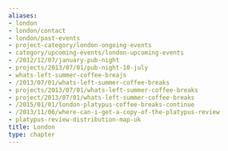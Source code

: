 ```yaml
---
aliases:
- london
- london/contact
- london/past-events
- project-category/london-ongoing-events
- category/upcoming-events/london-upcoming-events
- /2012/12/07/january-pub-night
- projects/2013/07/01/pub-night-10-july
- whats-left-summer-coffee-breajs
- /2013/07/01/whats-left-summer-coffee-breaks
- projects/2013/07/01/whats-left-summer-coffee-breaks
- project/2013/07/01/whats-left-summer-coffee-breaks
- /2015/01/01/london-platypus-coffee-breaks-continue
- /2013/11/06/where-can-i-get-a-copy-of-the-platypus-review
- platypus-review-distribution-map-uk
title: London
type: chapter
---
```

